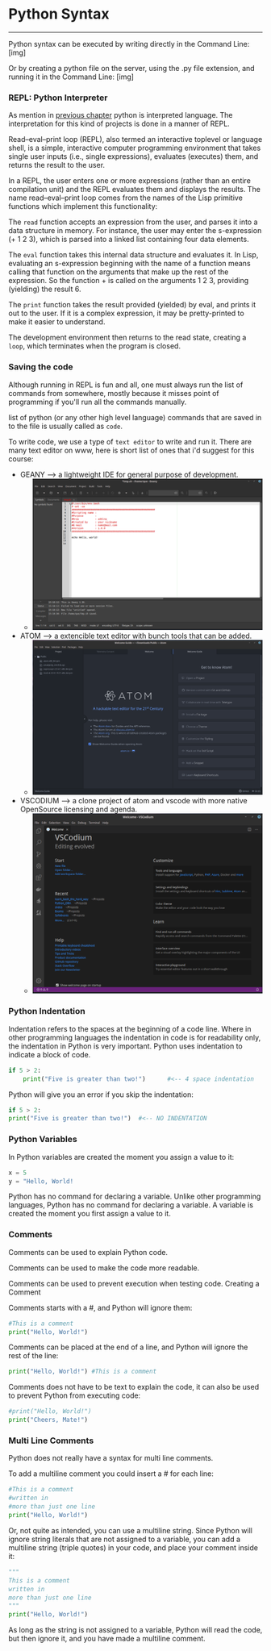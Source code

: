# Python Syntax
---


Python syntax can be executed by writing directly in the Command Line: [img]

Or by creating a python file on the server, using the .py file extension, and running it in the Command Line: [img]

### REPL: Python Interpreter 
<!-- needs to have explanation-->
As mention in [previous chapter](../00_intro/README.md) python is interpreted language. The interpretation for this kind of projects is done in a manner of REPL.

Read–eval–print loop (REPL), also termed an interactive toplevel or language shell, is a simple, interactive computer programming environment that takes single user inputs (i.e., single expressions), evaluates (executes) them, and returns the result to the user.

In a REPL, the user enters one or more expressions (rather than an entire compilation unit) and the REPL evaluates them and displays the results. The name read–eval–print loop comes from the names of the Lisp primitive functions which implement this functionality:

The `read` function accepts an expression from the user, and parses it into a data structure in memory. For instance, the user may enter the s-expression (+ 1 2 3), which is parsed into a linked list containing four data elements.

The `eval` function takes this internal data structure and evaluates it. In Lisp, evaluating an s-expression beginning with the name of a function means calling that function on the arguments that make up the rest of the expression. So the function + is called on the arguments 1 2 3, providing (yielding) the result 6.

The `print` function takes the result provided (yielded) by eval, and prints it out to the user. If it is a complex expression, it may be pretty-printed to make it easier to understand.

The development environment then returns to the read state, creating a `loop`, which terminates when the program is closed. 

### Saving the code

Although running in REPL is fun and all, one must always run the list of commands from somewhere, mostly because it misses point of programming if you'll run all the commands manually. 

list of python (or any other high level language) commands that are saved in to the file is usually called as `code`.

To write code, we use a type of `text editor` to write and run it. There are many text editor on www, here is short list of ones that i'd suggest for this course:

- GEANY --> a lightweight IDE for general purpose of development.
  - ![GEANY](../.img/geany.png) 
- ATOM --> a extencible text editor with bunch tools that can be added.
  - ![ATOM](../.img/atom.png) 
- VSCODIUM --> a clone project of atom and vscode with more native OpenSource licensing and agenda.
  - ![VSCODIUM](../.img/vscode.png) 


### Python Indentation

Indentation refers to the spaces at the beginning of a code line.
Where in other programming languages the indentation in code is for readability only, the indentation in Python is very important.
Python uses indentation to indicate a block of code.
```py
if 5 > 2:
    print("Five is greater than two!")      #<-- 4 space indentation
```
Python will give you an error if you skip the indentation:

```py
if 5 > 2:
print("Five is greater than two!")  #<-- NO INDENTATION
```


### Python Variables

In Python variables are created the moment you assign a value to it:
```py
x = 5
y = "Hello, World!
```
Python has no command for declaring a variable.
Unlike other programming languages, Python has no command for declaring a variable.
A variable is created the moment you first assign a value to it.


### Comments

Comments can be used to explain Python code.

Comments can be used to make the code more readable.

Comments can be used to prevent execution when testing code.
Creating a Comment

Comments starts with a #, and Python will ignore them:

```py
#This is a comment
print("Hello, World!")
```
Comments can be placed at the end of a line, and Python will ignore the rest of the line:

```py
print("Hello, World!") #This is a comment
```
Comments does not have to be text to explain the code, it can also be used to prevent Python from executing code:

```py
#print("Hello, World!")
print("Cheers, Mate!")
```
### Multi Line Comments

Python does not really have a syntax for multi line comments.

To add a multiline comment you could insert a # for each line:

```py
#This is a comment
#written in
#more than just one line
print("Hello, World!")

```

Or, not quite as intended, you can use a multiline string.
Since Python will ignore string literals that are not assigned to a variable, you can add a multiline string (triple quotes) in your code, and place your comment inside it:
```py
"""
This is a comment
written in
more than just one line
"""
print("Hello, World!")
```
As long as the string is not assigned to a variable, Python will read the code, but then ignore it, and you have made a multiline comment.
